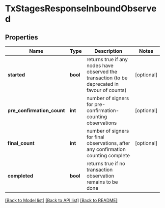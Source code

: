 # TxStagesResponseInboundObserved

## Properties
Name | Type | Description | Notes
------------ | ------------- | ------------- | -------------
**started** | **bool** | returns true if any nodes have observed the transaction (to be deprecated in favour of counts) | [optional] 
**pre_confirmation_count** | **int** | number of signers for pre-confirmation-counting observations | [optional] 
**final_count** | **int** | number of signers for final observations, after any confirmation counting complete | [optional] 
**completed** | **bool** | returns true if no transaction observation remains to be done | 

[[Back to Model list]](../README.md#documentation-for-models) [[Back to API list]](../README.md#documentation-for-api-endpoints) [[Back to README]](../README.md)

